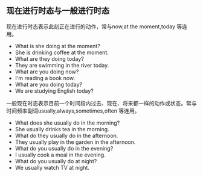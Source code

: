 ## 现在进行时态与一般进行时态
现在进行时态表示此刻正在进行的动作，常与now,at the moment,today 等连用。
- What is she doing at the moment?
- She is drinking coffee at the moment.
- What are they doing today?
- They are swimming in the river today.
- What are you doing now?
- I'm reading a book now.
- What are you doing today?
- We are studying English today?

一般现在时态表示目前一个时间段内过去、现在、将来都一样的动作或状态。常与时间频率副词usually,always,sometimes,often 等连用。
- What does she usually do in the morning?
- She usually drinks tea in the morning.
- What do they usually do in the afternoon.
- They usually play in the garden in the afternoon.
- What do you usually do in the evening?
- I usually cook a meal in the evening.
- What do you usually do at night?
- We usually watch TV at night.